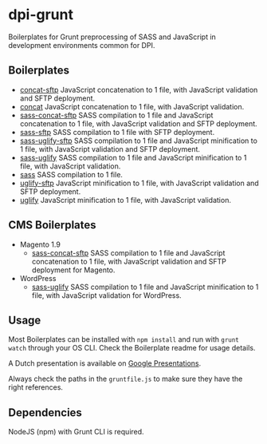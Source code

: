 # dpi-grunt
Boilerplates for Grunt preprocessing of SASS and JavaScript in development environments common for DPI.

## Boilerplates
* [concat-sftp](https://github.com/pimschaaf/dpi-grunt/tree/master/concat-sftp) JavaScript concatenation to 1 file, with JavaScript validation and SFTP deployment.
* [concat](https://github.com/pimschaaf/dpi-grunt/tree/master/concat) JavaScript concatenation to 1 file, with JavaScript validation.
* [sass-concat-sftp](https://github.com/pimschaaf/dpi-grunt/tree/master/sass-concat-sftp) SASS compilation to 1 file and JavaScript concatenation to 1 file, with JavaScript validation and SFTP deployment.
* [sass-sftp](https://github.com/pimschaaf/dpi-grunt/tree/master/sass-sftp) SASS compilation to 1 file with SFTP deployment.
* [sass-uglify-sftp](https://github.com/pimschaaf/dpi-grunt/tree/master/sass-uglify-sftp) SASS compilation to 1 file and JavaScript minification to 1 file, with JavaScript validation and SFTP deployment.
* [sass-uglify](https://github.com/pimschaaf/dpi-grunt/tree/master/sass-uglify) SASS compilation to 1 file and JavaScript minification to 1 file, with JavaScript validation.
* [sass](https://github.com/pimschaaf/dpi-grunt/tree/master/sass) SASS compilation to 1 file.
* [uglify-sftp](https://github.com/pimschaaf/dpi-grunt/tree/master/uglify-sftp) JavaScript minification to 1 file, with JavaScript validation and SFTP deployment.
* [uglify](https://github.com/pimschaaf/dpi-grunt/tree/master/uglify) JavaScript minification to 1 file, with JavaScript validation.

## CMS Boilerplates
* Magento 1.9
    * [sass-concat-sftp](https://github.com/pimschaaf/dpi-grunt/tree/master/magento/sass-concat-sftp) SASS compilation to 1 file and JavaScript concatenation to 1 file, with JavaScript validation and SFTP deployment for Magento.
* WordPress
    * [sass-uglify](https://github.com/pimschaaf/dpi-grunt/tree/master/wordpress/sass-uglify) SASS compilation to 1 file and JavaScript minification to 1 file, with JavaScript validation for WordPress.

## Usage
Most Boilerplates can be installed with `npm install` and run with `grunt watch` through your OS CLI. Check the Boilerplate readme for usage details.

A Dutch presentation is available on [Google Presentations](https://docs.google.com/presentation/d/1q6zZ6TxbxiJOD_T8sQd5M7ohtYqFg-MaAA6oQIRFwtI/pub?start=false&loop=true).

Always check the paths in the `gruntfile.js` to make sure they have the right references.

## Dependencies
NodeJS (npm) with Grunt CLI is required.
